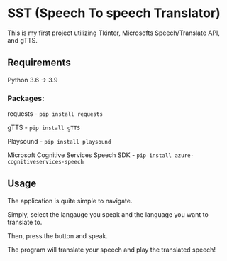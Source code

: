 # SST (Speech To speech Translator)

This is my first project utilizing Tkinter, Microsofts Speech/Translate API, and gTTS.

## Requirements

Python 3.6 -> 3.9

### Packages:

requests - ```pip install requests```

gTTS - ```pip install gTTS```

Playsound - ```pip install playsound```

Microsoft Cognitive Services Speech SDK - ```pip install azure-cognitiveservices-speech```

## Usage

The application is quite simple to navigate.

Simply, select the langauge you speak and the language you want to translate to.

Then, press the button and speak.

The program will translate your speech and play the translated speech!
